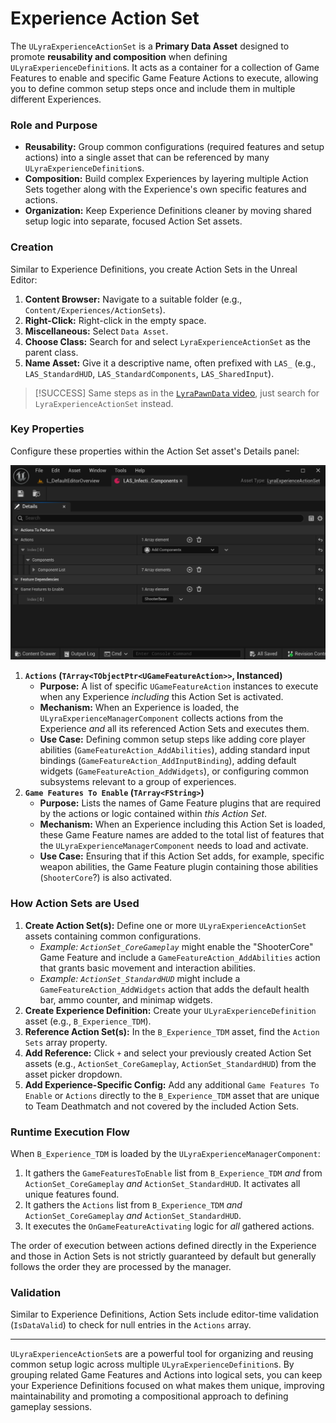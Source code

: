 # Experience Action Set

The `ULyraExperienceActionSet` is a **Primary Data Asset** designed to promote **reusability and composition** when defining `ULyraExperienceDefinition`s. It acts as a container for a collection of Game Features to enable and specific Game Feature Actions to execute, allowing you to define common setup steps once and include them in multiple different Experiences.

### Role and Purpose

* **Reusability:** Group common configurations (required features and setup actions) into a single asset that can be referenced by many `ULyraExperienceDefinition`s.
* **Composition:** Build complex Experiences by layering multiple Action Sets together along with the Experience's own specific features and actions.
* **Organization:** Keep Experience Definitions cleaner by moving shared setup logic into separate, focused Action Set assets.

### Creation

Similar to Experience Definitions, you create Action Sets in the Unreal Editor:

1. **Content Browser:** Navigate to a suitable folder (e.g., `Content/Experiences/ActionSets`).
2. **Right-Click:** Right-click in the empty space.
3. **Miscellaneous:** Select `Data Asset`.
4. **Choose Class:** Search for and select `LyraExperienceActionSet` as the parent class.
5. **Name Asset:** Give it a descriptive name, often prefixed with `LAS_` (e.g., `LAS_StandardHUD`, `LAS_StandardComponents`, `LAS_SharedInput`).

> [!SUCCESS]
> Same steps as in the [`LyraPawnData` video](lyrapawndata.md#creation), just search for `LyraExperienceActionSet` instead.&#x20;

### Key Properties

Configure these properties within the Action Set asset's Details panel:

<img src=".gitbook/assets/image (114).png" alt="" title="LAS_Infection_StandardComponents">

1. **`Actions` (`TArray<TObjectPtr<UGameFeatureAction>>`, Instanced)**
   * **Purpose:** A list of specific `UGameFeatureAction` instances to execute when any Experience _including_ this Action Set is activated.
   * **Mechanism:** When an Experience is loaded, the `ULyraExperienceManagerComponent` collects actions from the Experience _and_ all its referenced Action Sets and executes them.
   * **Use Case:** Defining common setup steps like adding core player abilities (`GameFeatureAction_AddAbilities`), adding standard input bindings (`GameFeatureAction_AddInputBinding`), adding default widgets (`GameFeatureAction_AddWidgets`), or configuring common subsystems relevant to a group of experiences.
2. **`Game Features To Enable` (`TArray<FString>`)**
   * **Purpose:** Lists the names of Game Feature plugins that are required by the actions or logic contained within _this Action Set_.
   * **Mechanism:** When an Experience including this Action Set is loaded, these Game Feature names are added to the total list of features that the `ULyraExperienceManagerComponent` needs to load and activate.
   * **Use Case:** Ensuring that if this Action Set adds, for example, specific weapon abilities, the Game Feature plugin containing those abilities (`ShooterCore`?) is also activated.

### How Action Sets are Used

1. **Create Action Set(s):** Define one or more `ULyraExperienceActionSet` assets containing common configurations.
   * _Example: `ActionSet_CoreGameplay`_ might enable the "ShooterCore" Game Feature and include a `GameFeatureAction_AddAbilities` action that grants basic movement and interaction abilities.
   * _Example: `ActionSet_StandardHUD`_ might include a `GameFeatureAction_AddWidgets` action that adds the default health bar, ammo counter, and minimap widgets.
2. **Create Experience Definition:** Create your `ULyraExperienceDefinition` asset (e.g., `B_Experience_TDM`).
3. **Reference Action Set(s):** In the `B_Experience_TDM` asset, find the `Action Sets` array property.
4. **Add Reference:** Click `+` and select your previously created Action Set assets (e.g., `ActionSet_CoreGameplay`, `ActionSet_StandardHUD`) from the asset picker dropdown.
5. **Add Experience-Specific Config:** Add any additional `Game Features To Enable` or `Actions` directly to the `B_Experience_TDM` asset that are unique to Team Deathmatch and not covered by the included Action Sets.

### Runtime Execution Flow

When `B_Experience_TDM` is loaded by the `ULyraExperienceManagerComponent`:

1. It gathers the `GameFeaturesToEnable` list from `B_Experience_TDM` _and_ from `ActionSet_CoreGameplay` _and_ `ActionSet_StandardHUD`. It activates all unique features found.
2. It gathers the `Actions` list from `B_Experience_TDM` _and_ `ActionSet_CoreGameplay` _and_ `ActionSet_StandardHUD`.
3. It executes the `OnGameFeatureActivating` logic for _all_ gathered actions.

The order of execution between actions defined directly in the Experience and those in Action Sets is not strictly guaranteed by default but generally follows the order they are processed by the manager.

### Validation

Similar to Experience Definitions, Action Sets include editor-time validation (`IsDataValid`) to check for null entries in the `Actions` array.

***

`ULyraExperienceActionSet`s are a powerful tool for organizing and reusing common setup logic across multiple `ULyraExperienceDefinition`s. By grouping related Game Features and Actions into logical sets, you can keep your Experience Definitions focused on what makes them unique, improving maintainability and promoting a compositional approach to defining gameplay sessions.
